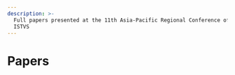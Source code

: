 ```yaml
---
description: >-
  Full papers presented at the 11th Asia-Pacific Regional Conference of the
  ISTVS
---
```


# Papers

